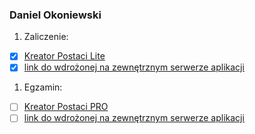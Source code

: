 ### Daniel Okoniewski
1. Zaliczenie:
 - [x] [Kreator Postaci Lite](/Zaliczenie)
 - [x] [link do wdrożonej na zewnętrznym serwerze aplikacji](https://kreator-postaci.herokuapp.com/)
1. Egzamin:
 - [ ] [Kreator Postaci PRO](https://github.com/okoniewskid/Rails)
 - [ ] [link do wdrożonej na zewnętrznym serwerze aplikacji](https://kreator-postaci.herokuapp.com/)
